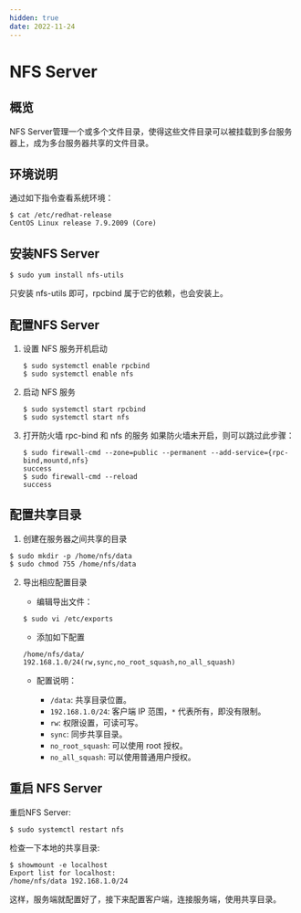 ```yaml
---
hidden: true
date: 2022-11-24
---
```


# NFS Server

## 概览

NFS Server管理一个或多个文件目录，使得这些文件目录可以被挂载到多台服务器上，成为多台服务器共享的文件目录。

## 环境说明

通过如下指令查看系统环境：

```
$ cat /etc/redhat-release 
CentOS Linux release 7.9.2009 (Core)
```

## 安装NFS Server

```
$ sudo yum install nfs-utils
```

只安装 nfs-utils 即可，rpcbind 属于它的依赖，也会安装上。

## 配置NFS Server

1. 设置 NFS 服务开机启动
    ```
    $ sudo systemctl enable rpcbind
    $ sudo systemctl enable nfs
    ```

2. 启动 NFS 服务
    ```
    $ sudo systemctl start rpcbind
    $ sudo systemctl start nfs
    ```

3. 打开防火墙 rpc-bind 和 nfs 的服务
如果防火墙未开启，则可以跳过此步骤：
    ```
    $ sudo firewall-cmd --zone=public --permanent --add-service={rpc-bind,mountd,nfs}
    success
    $ sudo firewall-cmd --reload
    success
    ```

## 配置共享目录

1. 创建在服务器之间共享的目录
```
$ sudo mkdir -p /home/nfs/data
$ sudo chmod 755 /home/nfs/data
```

2. 导出相应配置目录
    - 编辑导出文件：
    ```
    $ sudo vi /etc/exports
    ```
    
    - 添加如下配置
    ```
    /home/nfs/data/     192.168.1.0/24(rw,sync,no_root_squash,no_all_squash)
    ```
    
    - 配置说明：
        
        - `/data`: 共享目录位置。
        - `192.168.1.0/24`: 客户端 IP 范围，`*` 代表所有，即没有限制。
        - `rw`: 权限设置，可读可写。
        - `sync`: 同步共享目录。
        - `no_root_squash`: 可以使用 root 授权。
        - `no_all_squash`: 可以使用普通用户授权。
            

## 重启 NFS Server

重启NFS Server:
```
$ sudo systemctl restart nfs
```

检查一下本地的共享目录:
```
$ showmount -e localhost
Export list for localhost:
/home/nfs/data 192.168.1.0/24
```

这样，服务端就配置好了，接下来配置客户端，连接服务端，使用共享目录。